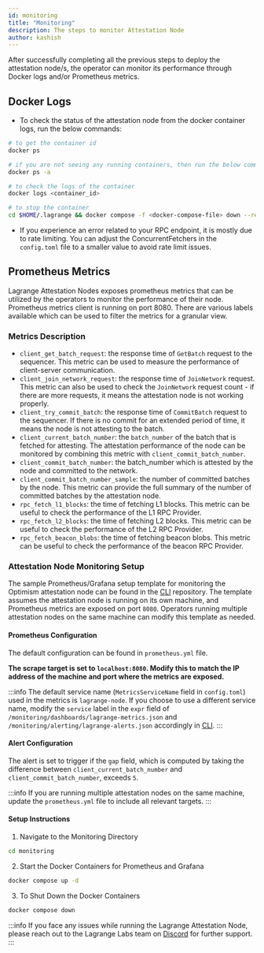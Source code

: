 ```yaml
---
id: monitoring
title: "Monitoring"
description: The steps to monitor Attestation Node
author: kashish
---
```


After successfully completing all the previous steps to deploy the attestation node/s, the operator can monitor its performance through Docker logs and/or Prometheus metrics.

## Docker Logs

- To check the status of the attestation node from the docker container logs, run the below commands:

```bash
# to get the container id
docker ps

# if you are not seeing any running containers, then run the below command to see all suspended containers
docker ps -a

# to check the logs of the container
docker logs <container_id>

# to stop the container
cd $HOME/.lagrange && docker compose -f <docker-compose-file> down --remove-orphans
```

- If you experience an error related to your RPC endpoint, it is mostly due to rate limiting. You can adjust the ConcurrentFetchers in the `config.toml` file to a smaller value to avoid rate limit issues.

## Prometheus Metrics

Lagrange Attestation Nodes exposes prometheus metrics that can be utilized by the operators to monitor the performance of their node. Prometheus metrics client is running on port 8080. There are various labels available which can be used to filter the metrics for a granular view.

### Metrics Description

- `client_get_batch_request`: the response time of `GetBatch` request to the sequencer. This metric can be used to measure the performance of client-server communication.
- `client_join_network_request`: the response time of `JoinNetwork` request. This metric can also be used to check the `JoinNetwork` request count - if there are more requests, it means the attestation node is not working properly.
- `client_try_commit_batch`: the response time of `CommitBatch` request to the sequencer. If there is no commit for an extended period of time, it means the node is not attesting to the batch.
- `client_current_batch_number`: the `batch_number` of the batch that is fetched for attesting. The attestation performance of the node can be monitored by combining this metric with `client_commit_batch_number`.
- `client_commit_batch_number`: the batch_number which is attested by the node and committed to the network.
- `client_commit_batch_number_sample`: the number of committed batches by the node. This metric can provide the full summary of the number of committed batches by the attestation node.
- `rpc_fetch_l1_blocks`: the time of fetching L1 blocks. This metric can be useful to check the performance of the L1 RPC Provider.
- `rpc_fetch_l2_blocks`: the time of fetching L2 blocks. This metric can be useful to check the performance of the L2 RPC Provider.
- `rpc_fetch_beacon_blobs`: the time of fetching beacon blobs. This metric can be useful to check the performance of the beacon RPC Provider.

### Attestation Node Monitoring Setup

The sample Prometheus/Grafana setup template for monitoring the Optimism attestation node can be found in the [CLI](https://github.com/Lagrange-Labs/client-cli/blob/develop/monitoring) repository. The template assumes the attestation node is running on its own machine, and Prometheus metrics are exposed on port `8080`. Operators running multiple attestation nodes on the same machine can modify this template as needed.

#### Prometheus Configuration

The default configuration can be found in `prometheus.yml` file.

**The scrape target is set to `localhost:8080`. Modify this to match the IP address of the machine and port where the metrics are exposed.**

:::info
The default service name (`MetricsServiceName` field in `config.toml`) used in the metrics is `lagrange-node`. If you choose to use a different service name, modify the `service` label in the `expr` field of `/monitoring/dashboards/lagrange-metrics.json` and `/monitoring/alerting/lagrange-alerts.json` accordingly in [CLI](https://github.com/Lagrange-Labs/client-cli).
:::

#### Alert Configuration

The alert is set to trigger if the `gap` field, which is computed by taking the difference between `client_current_batch_number` and `client_commit_batch_number`, exceeds `5`.

:::info
If you are running multiple attestation nodes on the same machine, update the `prometheus.yml` file to include all relevant targets.
:::

#### Setup Instructions

1. Navigate to the Monitoring Directory

```bash
cd monitoring
```

2. Start the Docker Containers for Prometheus and Grafana

```bash
docker compose up -d
```

3. To Shut Down the Docker Containers

```bash
docker compose down
```

:::info
If you face any issues while running the Lagrange Attestation Node, please reach out to the Lagrange Labs team on [Discord](https://discord.lagrange.dev) for further support.
:::

```

```
